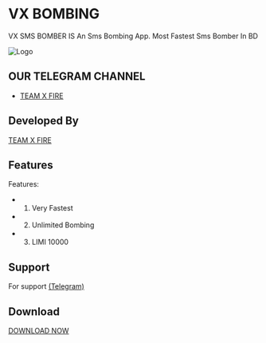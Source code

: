 # VX BOMBING
  VX SMS BOMBER IS An Sms Bombing App. Most Fastest Sms Bomber In BD
   
 ![Logo](Screenshot_20221221-183955.jpg) 
  
  
  
 ## OUR TELEGRAM CHANNEL
  
 - [TEAM X FIRE](https://t.me/TXF2022) 
  
  
 ## Developed By
  
  
 <a href="https://www.facebook.com/team.x.fire.official">TEAM X FIRE</a> 
  
  
 ## Features 
  
  
  
 Features:  
 - 1) Very Fastest 
 - 2) Unlimited Bombing
 - 3) LIMI 10000
  
  
  
  
 ## Support 
  
 For support <a href="https://t.me/TEAMXFIRE">(Telegram)</a>
  
  
 ## Download  
 <a href="https://github.com/teamxfire/TXF-Ultra-Sms-Bomber-/raw/main/TXF%20SMS%20BOMBING%20ULTRA.apk">DOWNLOAD NOW</a> 
 

